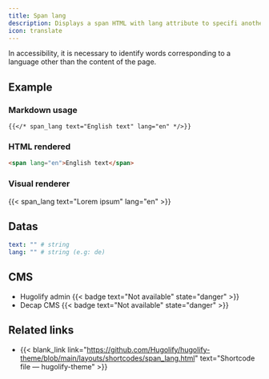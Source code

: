 ```yaml
---
title: Span lang
description: Displays a span HTML with lang attribute to specifi another language.
icon: translate
---
```

In accessibility, it is necessary to identify words corresponding to a language other than the content of the page.

## Example

### Markdown usage

```go-html-template
{{</* span_lang text="English text" lang="en" */>}}
```

### HTML rendered

```html
<span lang="en">English text</span>
```

### Visual renderer

{{< span_lang text="Lorem ipsum" lang="en" >}}

## Datas

```yaml
text: "" # string
lang: "" # string (e.g: de)
```

## CMS

- Hugolify admin {{< badge text="Not available" state="danger" >}}
- Decap CMS {{< badge text="Not available" state="danger" >}}

## Related links

- {{< blank_link link="https://github.com/Hugolify/hugolify-theme/blob/main/layouts/shortcodes/span_lang.html" text="Shortcode file — hugolify-theme" >}}
